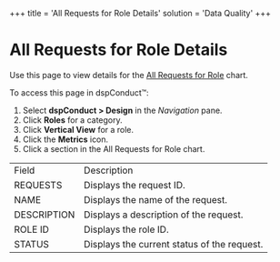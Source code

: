 +++
title = 'All Requests for Role Details'
solution = 'Data Quality'
+++

# All Requests for Role Details

Use this page to view details for the [All Requests for
Role](All_Requests_for_Role.htm) chart.

To access this page in dspConduct™:

1.  Select **dspConduct \> Design** in the *Navigation* pane.
2.  Click **Roles** for a category.
3.  Click **Vertical View** for a role.
4.  Click the **Metrics** icon.
5.  Click a section in the All Requests for Role
chart.

|                                                                      |                                             |
| -------------------------------------------------------------------- | ------------------------------------------- |
| Field                                                                | Description                                 |
| REQUESTS                                                             | Displays the request ID.                    |
| NAME                                                                 | Displays the name of the request.           |
| DESCRIPTION                                                          | Displays a description of the request.      |
| ROLE ID                                                              | Displays the role ID.                       |
| <span id="Request Status dspConduct" class="popUpLink">STATUS</span> | Displays the current status of the request. |
